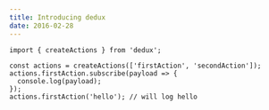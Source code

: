```yaml
---
title: Introducing dedux
date: 2016-02-28
---
```


    import { createActions } from 'dedux';

    const actions = createActions(['firstAction', 'secondAction']);
    actions.firstAction.subscribe(payload => {
      console.log(payload);
    });
    actions.firstAction('hello'); // will log hello